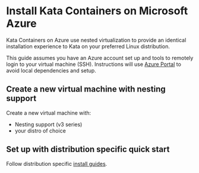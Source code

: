 # Install Kata Containers on Microsoft Azure

Kata Containers on Azure use nested virtualization to provide an identical installation
experience to Kata on your preferred Linux distribution.

This guide assumes you have an Azure account set up and tools to remotely login to  your virtual
machine (SSH).  Instructions will use [Azure Portal](https://portal.azure.com/) to avoid
local dependencies and setup.

## Create a new virtual machine with nesting support

Create a new virtual machine with:
* Nesting support (v3 series)
* your distro of choice

## Set up with distribution specific quick start

Follow distribution specific [install guides](../install/README.md#supported-distributions).
